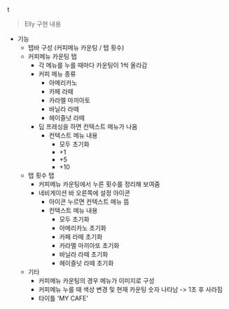 t


> Elly 구현 내용

- 기능
    - 탭바 구성 (커피메뉴 카운팅 / 탭 횟수)
    - 커피메뉴 카운팅 탭
        - 각 메뉴를 누를 때마다 카운팅이 1씩 올라감
        - 커피 메뉴 종류
            - 아메리카노
            - 카페 라떼
            - 카라멜 마끼아토
            - 바닐라 라떼
            - 헤이즐넛 라떼
        - 딥 프레싱을 하면 컨텍스트 메뉴가 나옴
            - 컨텍스트 메뉴 내용
                - 모두 초기화
                - +1
                - +5
                - +10
    - 탭 횟수 탭
        - 커피메뉴 카운팅에서 누른 횟수를 정리해 보여줌
        - 네비게이션 바 오른쪽에 설정 아이콘
            - 아이콘 누르면 컨텍스트 메뉴 뜸
            - 컨텍스트 메뉴 내용
                - 모두 초기화
                - 아메리카노 초기화
                - 카페 라떼 초기화
                - 카라멜 마끼아또 초기화
                - 바닐라 라떼 초기화
                - 헤이즐넛 라떼 초기화
    - 기타
        - 커피메뉴 카운팅의 경우 메뉴가 이미지로 구성
        - 커피메뉴 누를 때 색상 변경 및 현재 카운팅 숫자 나타남 -> 1초 후 사라짐
        - 타이틀 'MY CAFE'
        

